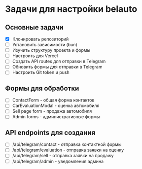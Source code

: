 # Задачи для настройки belauto

## Основные задачи
- [x] Клонировать репозиторий
- [ ] Установить зависимости (bun)
- [ ] Изучить структуру проекта и формы
- [ ] Настроить для Vercel
- [ ] Создать API routes для отправки в Telegram
- [ ] Обновить формы для отправки в Telegram
- [ ] Настроить Git token и push

## Формы для обработки
- [ ] ContactForm - общая форма контактов
- [ ] CarEvaluationModal - оценка автомобиля
- [ ] Sell page form - продажа автомобиля
- [ ] Admin forms - административные формы

## API endpoints для создания
- [ ] /api/telegram/contact - отправка контактной формы
- [ ] /api/telegram/evaluation - отправка заявки на оценку
- [ ] /api/telegram/sell - отправка заявки на продажу
- [ ] /api/telegram/admin - уведомления админа
